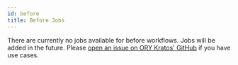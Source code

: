```yaml
---
id: before
title: Before Jobs
---
```


There are currently no jobs available for before workflows. Jobs will be added
in the future. Please
[open an issue on ORY Kratos' GitHub](https://github.com/ory/kratos/issues/new/choose)
if you have use cases.

